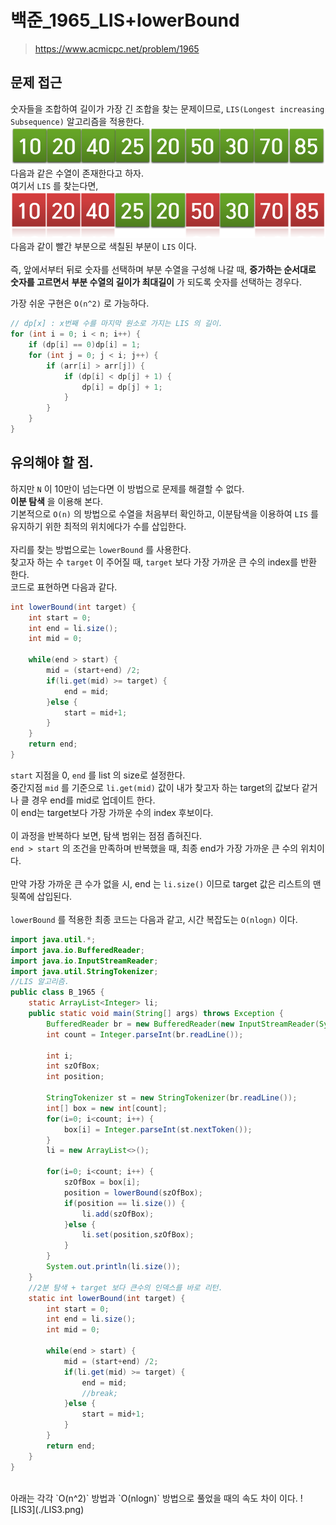 # 백준_1965_LIS+lowerBound
> https://www.acmicpc.net/problem/1965

## 문제 접근
숫자들을 조합하여 길이가 가장 긴 조합을 찾는 문제이므로, `LIS(Longest increasing Subsequence)` 알고리즘을 적용한다. <br>
![LIS1](./LIS1.png)
다음과 같은 수열이 존재한다고 하자. <br> 
여기서 `LIS` 를 찾는다면, <br>
![LIS2](./LIS2.png)
다음과 같이 빨간 부분으로 색칠된 부분이 `LIS` 이다.  
<br>
즉, 앞에서부터 뒤로 숫자를 선택하며 부분 수열을 구성해 나갈 때, **증가하는 순서대로 숫자를 고르면서** **부분 수열의 길이가 최대길이**
가 되도록 숫자를 선택하는 경우다.  <br>

가장 쉬운 구현은 `O(n^2)` 로 가능하다.  
```Java
// dp[x] : x번째 수를 마지막 원소로 가지는 LIS 의 길이. 
for (int i = 0; i < n; i++) {
    if (dp[i] == 0)dp[i] = 1;
    for (int j = 0; j < i; j++) {
        if (arr[i] > arr[j]) {
            if (dp[i] < dp[j] + 1) {
                dp[i] = dp[j] + 1;
            }
        }
    }
}
```
  

## 유의해야 할 점.
하지만 `N` 이 10만이 넘는다면 이 방법으로 문제를 해결할 수 없다.  
**이분 탐색** 을 이용해 본다.  
기본적으로 `O(n)` 의 방법으로 수열을 처음부터 확인하고, 이분탐색을 이용하여 `LIS` 를 유지하기 위한 최적의 위치에다가 수를 삽입한다.  
<br>
자리를 찾는 방법으로는 `lowerBound` 를 사용한다.  
찾고자 하는 수 `target` 이 주어질 때, `target` 보다 가장 가까운 큰 수의 index를 반환 한다.  
코드로 표현하면 다음과 같다.  
```Java
int lowerBound(int target) {
	int start = 0;
	int end = li.size();
	int mid = 0;

	while(end > start) {
		mid = (start+end) /2;
		if(li.get(mid) >= target) {
			end = mid;
		}else {
			start = mid+1;
		}
	}
	return end;
}
```

`start` 지점을 0, `end` 를 list 의 size로 설정한다.  
중간지점 `mid` 를 기준으로 `li.get(mid)`  값이 내가 찾고자 하는 target의 값보다 같거나 클 경우 end를 mid로 업데이트 한다.  
이 end는 target보다 가장 가까운 수의 index 후보이다.  
<br>
이 과정을 반복하다 보면, 탐색 범위는 점점 좁혀진다.  
`end > start` 의 조건을 만족하며 반복했을 때, 최종 end가 가장 가까운 큰 수의 위치이다.  
<br>
만약 가장 가까운 큰 수가 없을 시, end 는 `li.size()` 이므로 target 값은  리스트의 맨 뒷쪽에 삽입된다.  
<br>
`lowerBound` 를 적용한 최종 코드는 다음과 같고, 시간 복잡도는 `O(nlogn)` 이다.  

```Java
import java.util.*;
import java.io.BufferedReader;
import java.io.InputStreamReader;
import java.util.StringTokenizer;
//LIS 알고리즘.
public class B_1965 {
	static ArrayList<Integer> li;
	public static void main(String[] args) throws Exception {
		BufferedReader br = new BufferedReader(new InputStreamReader(System.in));
		int count = Integer.parseInt(br.readLine());

		int i;
		int szOfBox;
		int position;

		StringTokenizer st = new StringTokenizer(br.readLine());
		int[] box = new int[count];
		for(i=0; i<count; i++) {
			box[i] = Integer.parseInt(st.nextToken());
		}
		li = new ArrayList<>();

		for(i=0; i<count; i++) {
			szOfBox = box[i];
			position = lowerBound(szOfBox);
			if(position == li.size()) {
				li.add(szOfBox);
			}else {
				li.set(position,szOfBox);
			}
		}
		System.out.println(li.size());
	}
	//2분 탐색 + target 보다 큰수의 인덱스를 바로 리턴.
	static int lowerBound(int target) {
		int start = 0;
		int end = li.size();
		int mid = 0;

		while(end > start) {
			mid = (start+end) /2;
			if(li.get(mid) >= target) {
				end = mid;
				//break;
			}else {
				start = mid+1;
			}
		}
		return end;
	}
}
```
<br>
아래는 각각 `O(n^2)` 방법과 `O(nlogn)` 방법으로 풀었을 때의 속도 차이 이다.  
![LIS3](./LIS3.png)